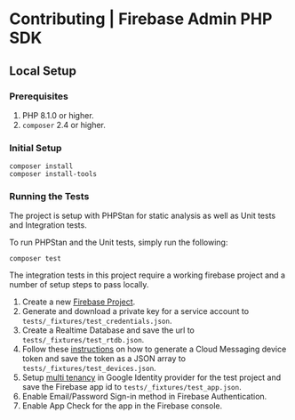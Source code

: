 # Contributing | Firebase Admin PHP SDK

## Local Setup

### Prerequisites

1. PHP 8.1.0 or higher.
2. `composer` 2.4 or higher.

### Initial Setup

    composer install
    composer install-tools

### Running the Tests

The project is setup with PHPStan for static analysis as well as Unit tests and Integration tests.

To run PHPStan and the Unit tests, simply run the following:

    composer test

The integration tests in this project require a working firebase project and a number of setup steps to pass locally.

1. Create a new [Firebase Project](https://console.firebase.google.com/).
2. Generate and download a private key for a service account to `tests/_fixtures/test_credentials.json`.
3. Create a Realtime Database and save the url to `tests/_fixtures/test_rtdb.json`.
4. Follow these [instructions](https://github.com/firebase/quickstart-js/tree/master/messaging) on how to generate a Cloud Messaging device token and save the token as a JSON array to `tests/_fixtures/test_devices.json`.
5. Setup [multi tenancy](https://cloud.google.com/identity-platform/docs/multi-tenancy-quickstart) in Google Identity provider for the test project and save the Firebase app id to `tests/_fixtures/test_app.json`.
6. Enable Email/Password Sign-in method in Firebase Authentication.
7. Enable App Check for the app in the Firebase console.
